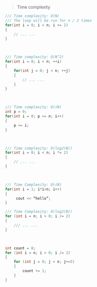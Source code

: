 > Time complexity

```cpp
/// Time complexity: O(N)
/// The loop will be run for n / 2 times
for(int i = 0; i < n; i += 2)
{
    // ... ...
}
```
&nbsp;

```cpp
/// Time complexity: O(N^2)
for(int i = 0; i < n; ++i)
{
    for(int j = 0; j < n; ++j)
    {
        // ... ...
    }
}
```
&nbsp;

```cpp
/// Time complexity: O(√N)
int p = 0;
for(int i = 0; p <= n; i++)
{
    p += i;
}
```
&nbsp;

```cpp
/// Time complexity: O(log2(N))
for(int i = 0; i < n; i *= 2)
{
    // ... ...
}
```

&nbsp;

```cpp
/// Time Complexity: O(√N)
for(int i = 1; i*i<n; i++)
{
     cout << “hello”;
}
```


```cpp
/// Time Complexity: O(log2(N))
for (int i = n; i > 0; i /= 2) 
{
    /// ... ...
}
```
&nbsp;

```cpp
int count = 0;
for (int i = n; i > 0; i /= 2) 
{
    for (int j = 0; j < n; j+=5) 
    {
        count += 1;
    }
}
```